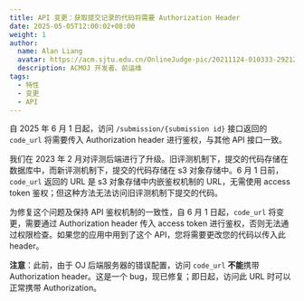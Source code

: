 ```yaml
---
title: API 变更：获取提交记录的代码将需要 Authorization Header
date: 2025-05-05T12:00:02+08:00
weight: 1
author:
  name: Alan Liang
  avatar: https://acm.sjtu.edu.cn/OnlineJudge-pic/20211124-010333-292122.png
  description: ACMOJ 开发者、前运维
tags:
  - 特性
  - 变更
  - API
---
```


自 2025 年 6 月 1 日起，访问 `/submission/{submission id}` 接口返回的 `code_url` 将需要传入 Authorization header 进行鉴权，与其他 API 接口一致。

<!--more-->

我们在 2023 年 2 月对评测后端进行了升级。旧评测机制下，提交的代码存储在数据库中，而新评测机制下，提交的代码存储在 s3 对象存储中。6 月 1 日前，`code_url` 返回的 URL 是 s3 对象存储中内嵌鉴权机制的 URL，无需使用 access token 鉴权；但这种方法无法访问旧评测机制下提交的代码。

为修复这个问题及保持 API 鉴权机制的一致性，自 6 月 1 日起，`code_url` 将变更，需要通过 Authorization header 传入 access token 进行鉴权，否则无法通过权限检查。如果您的应用中用到了这个 API，您将需要更改您的代码以传入此 header。

**注意**：此前，由于 OJ 后端服务器的错误配置，访问 `code_url` **不能**携带 Authorization header。这是一个 bug，现已修复；即日起，访问此 URL 时可以正常携带 Authorization。
